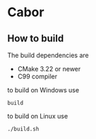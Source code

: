 # Cabor


## How to build

The build dependencies are
- CMake 3.22 or newer
- C99 compiler

to build on Windows use
```
build
```
to build on Linux use
```
./build.sh
```